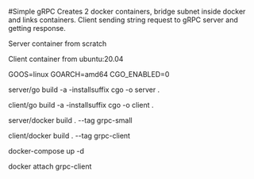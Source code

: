 #Simple gRPC
Creates 2 docker containers, bridge subnet inside docker and links containers.
Client sending string request to gRPC server and getting response.

Server container from scratch

Client container from ubuntu:20.04

GOOS=linux
GOARCH=amd64
CGO_ENABLED=0

server/go build -a -installsuffix cgo -o server .

client/go build -a -installsuffix cgo -o client .

server/docker build . --tag grpc-small

client/docker build . --tag grpc-client

docker-compose up -d

docker attach grpc-client